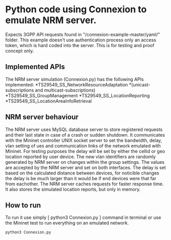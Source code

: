  # Python code using Connexion to emulate NRM server.
 Expects 3GPP API requests found in "/connexion-example-master/yaml/" folder.
 This example doesn't use authentication process only an access token, which is hard coded into the server.
 This is for testing and proof concept only.

 ## Implemented APIs
 The NRM server simulation (Connexion.py) has the following APIs implemented:
 *TS29549_SS_NetworkResourceAdaptation
  *(unicast-subscriptions and multicast-subscriptions)
 *TS29549_SS_GroupManagement
 *TS29549_SS_LocationReporting
 *TS29549_SS_LocationAreaInfoRetrieval

 ## NRM server behaviour
 The NRM server uses MySQL database server to store registered requests and their last state in case of a crash or sudden shutdown.
 It communicates with the Mininet controller UNIX socket server to set the bandwidth, delay, vlan setting of ues and communication links of the network emulated with Mininet.
 For testing purposes the delay will be set by either the cellid or geo location reported by user device.
 The new vlan identifiers are randomly generated by NRM server on changes within the group settings. The values are accepted by the NRM server and set on both interfaces.
 The delay is set based on the calculated distance between devices, for noticible changes the delay is be much larger than it would be if end devices were that far from eachother.
 The NRM server caches requests for faster response time. It also stores the simulated location reports, but only in memory.

 
 ## How to run
 To run it use simply [ python3 Connexion.py ] command in terminal or use the Mininet test to run everything on an emulated network.
 
 ```
 python3 Connexion.py
 ```
 
 
